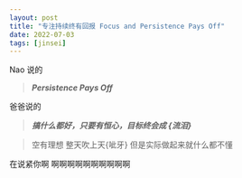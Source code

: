 ```yaml
---
layout: post
title: "专注持续终有回报 Focus and Persistence Pays Off"
date: 2022-07-03
tags: [jinsei]
---
```


Nao 说的

> ***Persistence Pays Off*** 

爸爸说的

> ***搞什么都好，只要有恒心，目标终会成 {流泪}***

> 空有理想
> 整天吹上天{呲牙}
> 但是实际做起来就什么都不懂

在说紧你啊 啊啊啊啊啊啊啊啊啊啊 
